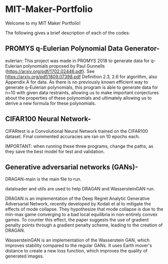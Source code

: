 # MIT-Maker-Portfolio

Welcome to my MIT Maker Portfolio!

The following gives a brief description of each of the codes:

## PROMYS q-Eulerian Polynomial Data Generator-

eulerian: This project was made in PROMYS 2018 to generate data for q-Eulerian polynomials proposed by Paul Gunnells (https://arxiv.org/pdf/1702.02446.pdf). See https://arxiv.org/pdf/1809.07398.pdf Definition 2.3, 2.6 for algorithm, also Appendix A for data. As there is no previously known efficient way to generate q-Eulerian polynomials, this program is able to generate data for n=10 with given data restraints, allowing us to make important conjectures about the properties of these polynomials and ultimately allowing us to derive a new formula for these polynomials.

## CIFAR100 Neural Network-

CIFARtest is a Convolutional Neural Network trained on the CIFAR100 dataset. Final commented accuracies are ran on 10 epochs each.

IMPORTANT: when running these three programs, change the paths, as they save the best model for test and validation.

## Generative adversarial networks (GANs)-

DRAGAN-main is the main file to run. 

dataloader and utils are used to help DRAGAN and WassersteinGAN run.

DRAGAN is an implementation of the Deep Regret Analytic Generative Adversarial Network, recently developed by Kodali et al to mitigate the effects of mode collapse. They hypothesize that mode collapse is due to the min-max game converging to a bad local equilibria in non-entirely convex games. To counter this effect, the paper suggests the use of gradient penalty points through a gradient penalty scheme, leading to the creation of DRAGAN.

WassersteinGAN is an implementation of the Wasserstein GAN, which improves stability compared to the regular GANs. It uses Earth mover's distance to create a new loss function, which improves the quality of generated images.
